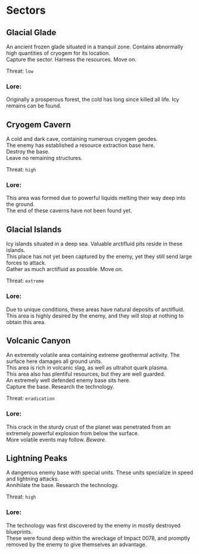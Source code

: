 # Sectors

## Glacial Glade

An ancient frozen glade situated in a tranquil zone. Contains abnormally high quantities of cryogem for its location.  
Capture the sector. Harness the resources. Move on.

Threat: `low`

### Lore:

Originally a prosperous forest, the cold has long since killed all life. Icy remains can be found.

## Cryogem Cavern

A cold and dark cave, containing numerous cryogem geodes.  
The enemy has established a resource extraction base here.  
Destroy the base.  
Leave no remaining structures.

Threat: `high`

### Lore:

This area was formed due to powerful liquids melting their way deep into the ground.  
The end of these caverns have not been found yet.

## Glacial Islands

Icy islands situated in a deep sea. Valuable arctifluid pits reside in these islands.  
This place has not yet been captured by the enemy, yet they still send large forces to attack.  
Gather as much arctifluid as possible. Move on.

Threat: `extreme`

### Lore:

Due to unique conditions, these areas have natural deposits of arctifluid.  
This area is highly desired by the enemy, and they will stop at nothing to obtain this area.

## Volcanic Canyon

An extremely volatile area containing extreme geothermal activity. The surface here damages all ground units.  
This area is rich in volcanic slag, as well as ultrahot quark plasma.  
This area also has plentiful resources, but they are well guarded.  
An extremely well defended enemy base sits here.  
Capture the base. Research the technology.

Threat: `eradication`

### Lore:

This crack in the sturdy crust of the planet was penetrated from an extremely powerful explosion from below the surface.  
More volatile events may follow. *Beware.*

## Lightning Peaks

A dangerous enemy base with special units. These units specialize in speed and lightning attacks.  
Annihilate the base. Research the technology.

Threat: `high`

### Lore:

The technology was first discovered by the enemy in mostly destroyed blueprints.  
These were found deep within the wreckage of Impact 0078, and promptly removed by the enemy to give themselves an advantage.